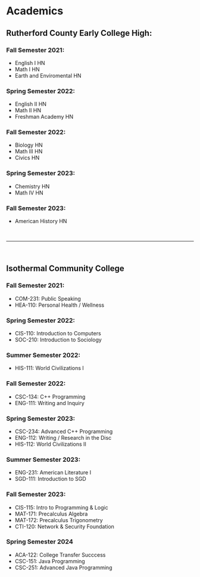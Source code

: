# Academics
## Rutherford County Early College High:
### Fall Semester 2021:
- English I HN
- Math I HN
- Earth and Enviromental HN
### Spring Semester 2022: 
- English II HN
- Math II HN
- Freshman Academy HN
### Fall Semester 2022:
- Biology HN
- Math III HN
- Civics HN
### Spring Semester 2023:
- Chemistry HN
- Math IV HN
### Fall Semester 2023:
- American History HN

<br>

***

<br>

## Isothermal Community College
### Fall Semester 2021:
- COM-231: Public Speaking
- HEA-110: Personal Health / Wellness
### Spring Semester 2022: 
- CIS-110: Introduction to Computers
- SOC-210: Introduction to Sociology
### Summer Semester 2022:
- HIS-111: World Civilizations I
### Fall Semester 2022:
- CSC-134: C++ Programming
- ENG-111: Writing and Inquiry
### Spring Semester 2023: 
- CSC-234: Advanced C++ Programming
- ENG-112: Writing / Research in the Disc
- HIS-112: World Civilizations II
### Summer Semester 2023: 
- ENG-231: American Literature I
- SGD-111: Introduction to SGD
### Fall Semester 2023: 
- CIS-115: Intro to Programming & Logic
- MAT-171: Precalculus Algebra
- MAT-172: Precalculus Trigonometry
- CTI-120: Network & Security Foundation
### Spring Semester 2024
- ACA-122: College Transfer Succcess
- CSC-151: Java Programming
- CSC-251: Advanced Java Programming